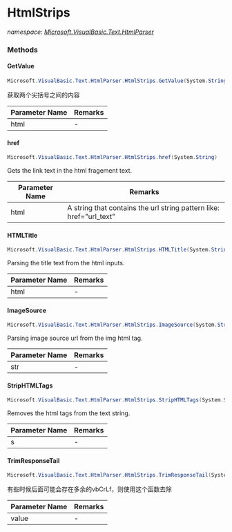 ﻿# HtmlStrips
_namespace: [Microsoft.VisualBasic.Text.HtmlParser](./index.md)_





### Methods

#### GetValue
```csharp
Microsoft.VisualBasic.Text.HtmlParser.HtmlStrips.GetValue(System.String)
```
获取两个尖括号之间的内容

|Parameter Name|Remarks|
|--------------|-------|
|html|-|


#### href
```csharp
Microsoft.VisualBasic.Text.HtmlParser.HtmlStrips.href(System.String)
```
Gets the link text in the html fragement text.

|Parameter Name|Remarks|
|--------------|-------|
|html|A string that contains the url string pattern like: href="url_text"|


#### HTMLTitle
```csharp
Microsoft.VisualBasic.Text.HtmlParser.HtmlStrips.HTMLTitle(System.String)
```
Parsing the title text from the html inputs.

|Parameter Name|Remarks|
|--------------|-------|
|html|-|


#### ImageSource
```csharp
Microsoft.VisualBasic.Text.HtmlParser.HtmlStrips.ImageSource(System.String)
```
Parsing image source url from the img html tag.

|Parameter Name|Remarks|
|--------------|-------|
|str|-|


#### StripHTMLTags
```csharp
Microsoft.VisualBasic.Text.HtmlParser.HtmlStrips.StripHTMLTags(System.String)
```
Removes the html tags from the text string.

|Parameter Name|Remarks|
|--------------|-------|
|s|-|


#### TrimResponseTail
```csharp
Microsoft.VisualBasic.Text.HtmlParser.HtmlStrips.TrimResponseTail(System.String)
```
有些时候后面可能会存在多余的vbCrLf，则使用这个函数去除

|Parameter Name|Remarks|
|--------------|-------|
|value|-|



